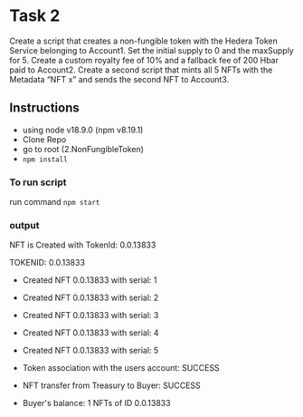 # Task 2
Create a script that creates a non-fungible token with the Hedera
Token Service belonging to Account1.
Set the initial supply to 0 and the maxSupply for 5. Create a
custom royalty fee of 10% and a fallback fee of 200 Hbar paid to
Account2.
Create a second script that mints all 5 NFTs with the Metadata
“NFT x” and sends the second NFT to Account3.

## Instructions
- using node v18.9.0 (npm v8.19.1)
- Clone Repo
- go to root (2.NonFungibleToken)
- `npm install`

### To run script
run command  `npm start`

### output

NFT is Created with TokenId: 0.0.13833 

TOKENID:  0.0.13833
- Created NFT 0.0.13833 with serial: 1 

- Created NFT 0.0.13833 with serial: 2 

- Created NFT 0.0.13833 with serial: 3 

- Created NFT 0.0.13833 with serial: 4 

- Created NFT 0.0.13833 with serial: 5 

- Token association with the users account: SUCCESS 


- NFT transfer from Treasury to Buyer: SUCCESS 

- Buyer's balance: 1 NFTs of ID 0.0.13833